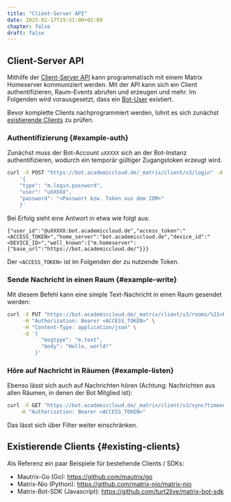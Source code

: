 ```yaml
---
title: "Client-Server API"
date: 2025-02-17T19:51:00+02:00
chapter: false
draft: false
---
```


## Client-Server API

Mithilfe der [Client-Server API](https://spec.matrix.org/latest/client-server-api/) kann programmatisch mit einem Matrix Homeserver kommuniziert werden. Mit der API kann sich ein Client authentifizieren, Raum-Events abrufen und erzeugen und mehr. Im Folgenden wird vorausgesetzt, dass ein [Bot-User](/automations/_index.md) existiert.

Bevor komplette Clients nachprogrammiert werden, lohnt es sich zunächst [existierende Clients](#existing-clients) zu prüfen.

### Authentifizierung {#example-auth}

Zunächst muss der Bot-Account `uXXXXX` sich an der Bot-Instanz authentifizieren, wodurch ein temporär gültiger Zugangstoken erzeugt wird.

```sh
curl -X POST "https://bot.academiccloud.de/_matrix/client/v3/login" -d \
	'{
	"type": "m.login.password",
	"user": "uXXXXX",
	"password": "<Passwort bzw. Token aus dem IDM>"
	}'
```

Bei Erfolg sieht eine Antwort in etwa wie folgt aus:
```
{"user_id":"@uXXXXX:bot.academiccloud.de","access_token":"<ACCESS_TOKEN>","home_server":"bot.academiccloud.de","device_id":"<DEVICE_ID>","well_known":{"m.homeserver":{"base_url":"https://bot.academiccloud.de/"}}}
```

Der `<ACCESS_TOKEN>` ist im Folgenden der zu nutzende Token.


### Sende Nachricht in einen Raum {#example-write}

Mit diesem Befehl kann eine simple Text-Nachricht in einen Raum gesendet werden:

```sh
curl -X PUT "https://bot.academiccloud.de/_matrix/client/v3/rooms/%21<RAUM_ID>:<HOME_SERVER>/send/m.room.message/$(uuidgen)" \
     -H "Authorization: Bearer <ACCESS_TOKEN>" \
     -H "Content-Type: application/json" \
     -d '{
           "msgtype": "m.text",
           "body": "Hello, world!"
         }'
```

### Höre auf Nachricht in Räumen {#example-listen}

Ebenso lässt sich auch auf Nachrichten hören (Achtung: Nachrichten aus allen Räumen, in denen der Bot Mitglied ist):

```sh
curl -X GET "https://bot.academiccloud.de/_matrix/client/v3/sync?timeout=3600" \
	-H "Authorization: Bearer <ACCESS_TOKEN>"
```

Das lässt sich über Filter weiter einschränken.

## Existierende Clients {#existing-clients}
Als Referenz ein paar Beispiele für bestehende Clients / SDKs:

- Mautrix-Go (Go): https://github.com/mautrix/go
- Matrix-Nio (Python): https://github.com/matrix-nio/matrix-nio
- Matrix-Bot-SDK (Javascript): https://github.com/turt2live/matrix-bot-sdk
